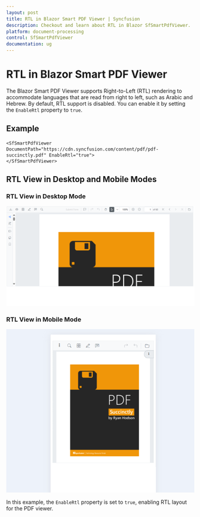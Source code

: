 ```yaml
---
layout: post
title: RTL in Blazor Smart PDF Viewer | Syncfusion
description: Checkout and learn about RTL in Blazor SfSmartPdfViewer.
platform: document-processing
control: SfSmartPdfViewer
documentation: ug
---
```


# RTL in Blazor Smart PDF Viewer

The Blazor Smart PDF Viewer supports Right-to-Left (RTL) rendering to accommodate languages that are read from right to left, such as Arabic and Hebrew. By default, RTL support is disabled. You can enable it by setting the `EnableRtl` property to `true`.

## Example

```cshtml
<SfSmartPdfViewer DocumentPath="https://cdn.syncfusion.com/content/pdf/pdf-succinctly.pdf" EnableRtl="true">
</SfSmartPdfViewer>
```

## RTL View in Desktop and Mobile Modes
### RTL View in Desktop Mode
![RTL Desktop](images/rtl-desktop.png)
###  RTL View in Mobile Mode
![RTL Mobile](images/rtl-mobile.png)

In this example, the `EnableRtl` property is set to `true`, enabling RTL layout for the PDF viewer.